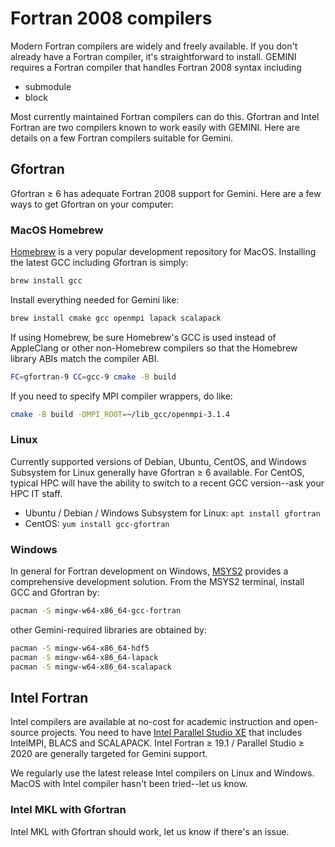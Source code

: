 # Fortran 2008 compilers

Modern Fortran compilers are widely and freely available.
If you don't already have a Fortran compiler, it's straightforward to install.
GEMINI requires a Fortran compiler that handles Fortran 2008 syntax including

* submodule
* block

Most currently maintained Fortran compilers can do this.
Gfortran and Intel Fortran are two compilers known to work easily with GEMINI.
Here are details on a few Fortran compilers suitable for Gemini.

## Gfortran

Gfortran &ge; 6 has adequate Fortran 2008 support for Gemini.
Here are a few ways to get Gfortran on your computer:

### MacOS Homebrew

[Homebrew](https://brew.sh)
is a very popular development repository for MacOS.
Installing the latest GCC including Gfortran is simply:

```sh
brew install gcc
```

Install everything needed for Gemini like:

```sh
brew install cmake gcc openmpi lapack scalapack
```

If using Homebrew, be sure Homebrew's GCC is used instead of AppleClang or other non-Homebrew compilers so that the Homebrew library ABIs match the compiler ABI.

```sh
FC=gfortran-9 CC=gcc-9 cmake -B build
```

If you need to specify MPI compiler wrappers, do like:

```sh
cmake -B build -DMPI_ROOT=~/lib_gcc/openmpi-3.1.4
```

### Linux

Currently supported versions of Debian, Ubuntu, CentOS, and Windows Subsystem for Linux generally have Gfortran &ge; 6 available.
For CentOS, typical HPC will have the ability to switch to a recent GCC version--ask your HPC IT staff.

* Ubuntu / Debian / Windows Subsystem for Linux: `apt install gfortran`
* CentOS: `yum install gcc-gfortran`

### Windows

In general for Fortran development on Windows,
[MSYS2](https://www.scivision.dev/install-msys2-windows/)
provides a comprehensive development solution.
From the MSYS2 terminal, install GCC and Gfortran by:

```sh
pacman -S mingw-w64-x86_64-gcc-fortran
```

other Gemini-required libraries are obtained by:

```sh
pacman -S mingw-w64-x86_64-hdf5
pacman -S mingw-w64-x86_64-lapack
pacman -S mingw-w64-x86_64-scalapack
```

## Intel Fortran

Intel compilers are available at no-cost for academic instruction and open-source projects.
You need to have
[Intel Parallel Studio XE](https://software.intel.com/en-us/parallel-studio-xe)
that includes IntelMPI, BLACS and SCALAPACK.
Intel Fortran &ge; 19.1 / Parallel Studio &ge; 2020 are generally targeted for Gemini support.

We regularly use the latest release Intel compilers on Linux and Windows.
MacOS with Intel compiler hasn't been tried--let us know.

### Intel MKL with Gfortran

Intel MKL with Gfortran should work, let us know if there's an issue.
